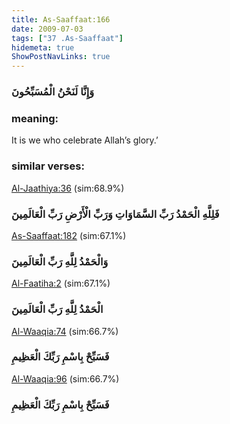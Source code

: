 ```yaml
---
title: As-Saaffaat:166
date: 2009-07-03
tags: ["37 .As-Saaffaat"]
hidemeta: true 
ShowPostNavLinks: true 
---
```

### وَإِنَّا لَنَحْنُ الْمُسَبِّحُونَ
### meaning: 
It is we who celebrate Allah’s glory.’
### similar verses: 

[Al-Jaathiya:36](/45/36) (sim:68.9%)

### فَلِلَّهِ الْحَمْدُ رَبِّ السَّمَاوَاتِ وَرَبِّ الْأَرْضِ رَبِّ الْعَالَمِينَ

[As-Saaffaat:182](/37/182) (sim:67.1%)

### وَالْحَمْدُ لِلَّهِ رَبِّ الْعَالَمِينَ

[Al-Faatiha:2](/1/2) (sim:67.1%)

### الْحَمْدُ لِلَّهِ رَبِّ الْعَالَمِينَ

[Al-Waaqia:74](/56/74) (sim:66.7%)

### فَسَبِّحْ بِاسْمِ رَبِّكَ الْعَظِيمِ

[Al-Waaqia:96](/56/96) (sim:66.7%)

### فَسَبِّحْ بِاسْمِ رَبِّكَ الْعَظِيمِ
